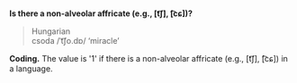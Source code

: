 **Is there a non-alveolar affricate (e.g., [t͡ʃ], [͡cɕ])?**

>Hungarian<br/>
>csoda /ˈt͡ʃo.dɒ/ ‘miracle’

**Coding.** The value is '1' if there is a non-alveolar affricate (e.g., [t͡ʃ], [͡cɕ]) in a language.
